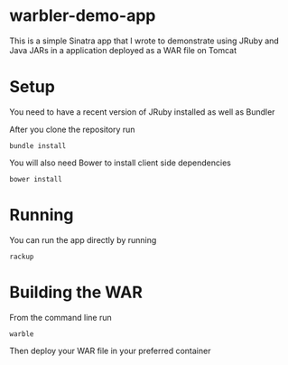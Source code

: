 # warbler-demo-app #

This is a simple Sinatra app that I wrote to demonstrate using JRuby and Java JARs in a application deployed as a WAR file on Tomcat

# Setup #
You need to have a recent version of JRuby installed as well as Bundler

After you clone the repository run
```
bundle install
```

You will also need Bower to install client side dependencies
```
bower install
```

# Running #
You can run the app directly by running
```
rackup
```

# Building the WAR #
From the command line run
```
warble
```

Then deploy your WAR file in your preferred container